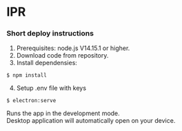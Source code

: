 # IPR

### Short deploy instructions

1. Prerequisites: node.js V14.15.1 or higher.
2. Download code from repository.
3. Install dependensies:
```
$ npm install
```
4. Setup .env file with keys
```
$ electron:serve
```
Runs the app in the development mode.\
Desktop application will automatically open on your device.